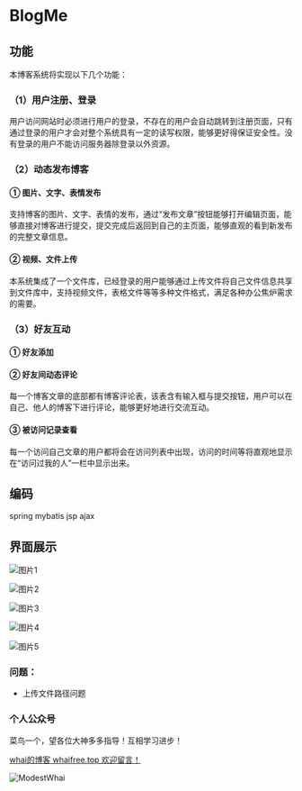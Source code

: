 # BlogMe

## 功能

本博客系统将实现以下几个功能：

### （1）用户注册、登录

用户访问网站时必须进行用户的登录，不存在的用户会自动跳转到注册页面，只有通过登录的用户才会对整个系统具有一定的读写权限，能够更好得保证安全性。没有登录的用户不能访问服务器除登录以外资源。

### （2）动态发布博客 

#### ① 图片、文字、表情发布

支持博客的图片、文字、表情的发布，通过“发布文章”按钮能够打开编辑页面，能够直接对博客进行提交，提交完成后返回到自己的主页面，能够直观的看到新发布的完整文章信息。

#### ② 视频、文件上传 

本系统集成了一个文件库，已经登录的用户能够通过上传文件将自己文件信息共享到文件库中，支持视频文件，表格文件等等多种文件格式，满足各种办公焦炉需求的需要。

### （3）好友互动 

#### ① 好友添加 

#### ② 好友间动态评论 

每一个博客文章的底部都有博客评论表，该表含有输入框与提交按钮，用户可以在自己、他人的博客下进行评论，能够更好地进行交流互动。

#### ③ 被访问记录查看

每一个访问自己文章的用户都将会在访问列表中出现，访问的时间等将直观地显示在“访问过我的人”一栏中显示出来。

## 编码

spring mybatis jsp ajax

## 界面展示



![图片1](https://gitee.com/lkwhai/image-resp/raw/master/2020/%E5%9B%BE%E7%89%871.png)



![图片2](https://gitee.com/lkwhai/image-resp/raw/master/2020/%E5%9B%BE%E7%89%871.png)

![图片3](https://gitee.com/lkwhai/image-resp/raw/master/2020/%E5%9B%BE%E7%89%873.png)

![图片4](https://gitee.com/lkwhai/image-resp/raw/master/2020/%E5%9B%BE%E7%89%874.png)

![图片5](https://gitee.com/lkwhai/image-resp/raw/master/2020/%E5%9B%BE%E7%89%875.png)

### 问题：

- 上传文件路径问题



### 个人公众号

 菜鸟一个，望各位大神多多指导！互相学习进步！

<a href= "whaifree.top">whai的博客 whaifree.top 欢迎留言！</a>

![ModestWhai](https://gitee.com/lkwhai/image-resp/raw/master/2020/qrcode1641966581958.jpg)

